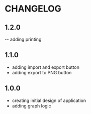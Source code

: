 # CHANGELOG
## 1.2.0

-- adding printing

## 1.1.0

- adding import and export button
- adding export to PNG button


## 1.0.0

- creating initial design of application
- adding graph logic